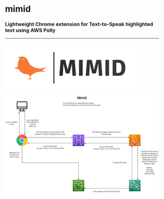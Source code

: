 # mimid
### Lightweight Chrome extension for Text-to-Speak highlighted text using AWS Polly
<!--[Instructional Guide](TODO)-->
***
![mimid](/chrome-extension/images/mimidLogoOriginal.png)
![architechture](/MimidArchitecture.png)

